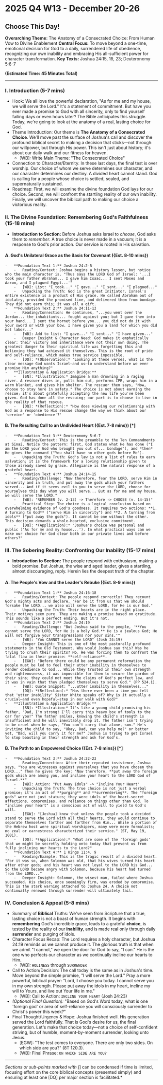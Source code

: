 # 2025 Q4 W13 - December 20-26
## Choose This Day!

**Overarching Theme:** The Anatomy of a Consecrated Choice: From Human Vow to Divine Enablement
**Central Focus:** To move beyond a one-time, emotional decision for God to a daily, surrendered life of obedience, recognizing our own inability and embracing His all-sufficient power for character transformation.
**Key Texts:** Joshua 24:15, 19, 23; Deuteronomy 5:6-7

**(Estimated Time: 45 Minutes Total)**

---

### I. Introduction (5-7 mins)
-   Hook: We all love the powerful declaration, "As for me and my house, we will serve the Lord." It's a statement of commitment. But have you ever made a promise to God with all sincerity, only to find yourself failing days or even hours later? The Bible anticipates this struggle. Today, we're going to look at the anatomy of a real, lasting choice for God.
-   Theme Introduction: Our theme is **The Anatomy of a Consecrated Choice**. We'll move past the surface of Joshua's call and discover the profound biblical secret to making a decision that sticks—not through our willpower, but through His power. This isn't just about history; it's about our daily walk and our fitness for heaven.
    -   [WB]: Write Main Theme: "The Consecrated Choice"
-   Connection to Character/Eternity: In these last days, the final test is over worship. Our choice of whom we serve determines our character, and our character determines our destiny. A divided heart cannot stand. God is calling for a people whose choice is settled, sealed, and supernaturally sustained.
-   Roadmap: First, we will examine the divine foundation God lays for our choice. Second, we will confront the startling reality of our own inability. Finally, we will uncover the biblical path to making our choice a victorious reality.

### II. The Divine Foundation: Remembering God's Faithfulness (15-18 mins)
-   **Introduction to Section:** Before Joshua asks Israel to *choose*, God asks them to *remember*. A true choice is never made in a vacuum; it is a response to God's prior action. Our service is rooted in His salvation.

#### A. God's Unilateral Grace as the Basis for Covenant ({Est. 8-10 mins})
    -   **Foundation Text 1:** Joshua 24:2-5
        -   Reading/Context: Joshua begins a history lesson, but notice who the main character is. "Thus says the LORD God of Israel: '...I took your father Abraham... I gave him Isaac... I sent Moses and Aaron, and I plagued Egypt...'"
        -   [WB]: List: "I took..." "I gave..." "I sent..." "I plagued..."
        -   Unpacking the Truth: God is the great Initiator. Israel's entire existence is a product of His grace. He called Abraham out of idolatry, provided the promised line, and delivered them from bondage. They did not earn this; it was all a gift.
    -   **Foundation Text 2:** Joshua 24:11-13
        -   Reading/Connection: He continues, "...you went over the Jordan... the inhabitants... fought against you; but I gave them into your hand... I sent the hornet before you... you did not do it with your sword or with your bow. I have given you a land for which you did not labor..."
        -   [WB]: Add to list: "I gave..." "I sent..." "I have given..."
        -   Deeper Insight & Character Need: God makes it emphatically clear: their victory and inheritance were not their own doing. The greatest danger to their spiritual life was forgetting this and believing they had achieved it themselves. This is the root of pride and self-reliance, which makes true service impossible.
        -   [DQ]: *(Observation):* "Looking at these verses, what is the clear message God wants Israel—and us—to understand before we ever promise Him anything?"
    -   **Illustration & Application Bridge:**
        -   [SN]: *Illustration:* Imagine a man drowning in a raging river. A rescuer dives in, pulls him out, performs CPR, wraps him in a warm blanket, and gives him shelter. The rescuer then says, "Now, choose to stay here in safety." The choice is not about earning the rescue; it's about gratefully accepting the new life you've been given. God has done all the rescuing; our part is to choose to live in the reality of that rescue.
        -   [DQ]: *(Reflection):* "How does viewing our relationship with God as a response to His rescue change the way we think about our 'service' or 'obedience'?"

#### B. The Resulting Call to an Undivided Heart ({Est. 7-8 mins}) [*]
    -   **Foundation Text 3:** Deuteronomy 5:6-7
        -   Reading/Context: This is the preamble to the Ten Commandments at Sinai. Notice the pattern: first, God states what He has done ("I am the LORD your God who brought you out of... bondage"), and *then* He gives the command ("You shall have no other gods before Me").
        -   Unpacking the Truth: God's law is not a list of rules to earn salvation; it is the framework for a loving relationship given to those already saved by grace. Allegiance is the natural response of a grateful heart.
    -   **Foundation Text 4:** Joshua 24:14-15
        -   Reading/Challenge: "Now therefore, fear the LORD, serve Him in sincerity and in truth, and put away the gods which your fathers served... And if it seems evil to you to serve the LORD, choose for yourselves this day whom you will serve... But as for me and my house, we will serve the LORD."
        -   [WB]: "REMEMBER (v. 2-13) -> Therefore -> CHOOSE (v. 14-15)"
        -   Practical Step: The choice is a logical conclusion based on overwhelming evidence of God's goodness. It requires two actions: **1. A turning to God** ("serve Him in sincerity") and **2. A turning from idols** ("put away the gods"). It cannot be one without the other. This decision demands a whole-hearted, exclusive commitment.
        -   [DQ]: *(Application):* "Joshua's choice was personal and public ('As for me and my house...'). In what practical ways can we make our choice for God clear both in our private lives and before others?"

### III. The Sobering Reality: Confronting Our Inability (15-17 mins)
-   **Introduction to Section:** The people respond with enthusiasm, making a bold promise. But Joshua, the wise and aged leader, gives a startling, almost discouraging, reply. Herein lies the deepest truth of the chapter.

#### A. The People's Vow and the Leader's Rebuke ({Est. 8-9 mins})
    -   **Foundation Text 1:** Joshua 24:16-18
        -   Reading/Context: The people respond correctly! They recount God's mighty acts and declare, "Far be it from us that we should forsake the LORD... we also will serve the LORD, for He is our God."
        -   Unpacking the Truth: Their hearts are in the right place. Their motives seem pure. They are making a promise based on gratitude. This sounds like a perfect ending. But it's not.
    -   **Foundation Text 2:** Joshua 24:19
        -   Reading/Challenge: "But Joshua said to the people, '**You cannot serve the LORD, for He is a holy God.** He is a jealous God; He will not forgive your transgressions nor your sins.'"
        -   [WB]: "You CANNOT serve the LORD" (Josh 24:19)
        -   Deeper Insight: This is one of the most pastorally profound statements in the Old Testament. Why would Joshua say this? Was he trying to crush their spirits? No. He was forcing them to confront the fatal flaw in their promise: **self-reliance**.
        -   [EGW]: "Before there could be any permanent reformation the people must be led to feel their utter inability in themselves to render obedience to God... While they trusted in their own strength and righteousness, it was impossible for them to secure the pardon of their sins; they could not meet the claims of God's perfect law, and it was in vain that they pledged themselves to serve God." (PP 524.1).
        -   [WB]: Quote Snippet: "...utter inability in themselves..."
        -   [DQ]: *(Reflection):* "Has there ever been a time you felt that 'utter inability' Sister White speaks of? Why is it actually a crucial—and even hopeful—step in our walk with God?"
    -   **Illustration & Application Bridge:**
        -   [SN]: *Illustration:* It's like a young child promising his father, "Dad, I'm strong! I'll carry this heavy box of tools to the car for you!" The father smiles, knowing the child's strength is insufficient and he will inevitably drop it. The father isn't trying to be cruel when he says, "You can't carry that alone, son." He's inviting the child to say, "Okay, Dad, can you help me?" or better yet, "Dad, will you carry it for me?" Joshua is trying to get Israel to stop boasting in their strength and ask for God's.

#### B. The Path to an Empowered Choice ({Est. 7-8 mins}) [*]
    -   **Foundation Text 3:** Joshua 24:22-23
        -   Reading/Connection: After their repeated insistence, Joshua says, "You are witnesses against yourselves that you have chosen the LORD..." Then he gives the key: "Now therefore, **put away the foreign gods which are among you, and incline your heart to the LORD God of Israel.**"
        -   [WB]: Action: "Put Away Idols" -> "Incline Your Heart"
        -   Unpacking the Truth: The true choice is not just a verbal promise; it's an act of **purging** and **surrendering**. The "foreign gods" were not just statues; they were idols of the heart—secret affections, compromises, and reliance on things other than God. To "incline your heart" is a conscious act of will to yield to God's will.
        -   [EGW]: "[Joshua] knew that unless the people took a decided stand to serve the Lord with all their hearts, they would continue to separate themselves farther and farther from Him... While a portion of the Hebrew host were spiritual worshipers, many were mere formalists; no zeal or earnestness characterized their service." (ST, May 19, 1881).
        -   [DQ]: *(Application):* "What are some of the 'foreign gods' that we might be secretly holding onto today that prevent us from fully inclining our hearts to the Lord?"
    -   **Foundation Text 4:** 1 Kings 11:4, 9
        -   Reading/Example: This is the tragic result of a divided heart. "For it was so, when Solomon was old, that his wives turned his heart after other gods; and his heart was not loyal to the LORD his God... So the LORD became angry with Solomon, because his heart had turned from the LORD..."
        -   Deeper Insight: Solomon, the wisest man, failed where Joshua succeeded. His choice, once seemingly firm, was eroded by compromise. This is the stark warning attached to Joshua 24. A choice not continually renewed through surrender will ultimately fail.

### IV. Conclusion & Appeal (5-8 mins)
-   Summary of **Biblical** Truths: We've seen from Scripture that a true, lasting choice is not a boast of human strength. It begins with **remembering** God's incredible grace, leads to a grateful **choice**, is tested by the reality of our **inability**, and is made real only through daily **surrender** and purging of idols.
-   Character Focus Recap: The Lord requires a holy character, but Joshua 24:19 reminds us we cannot produce it. The glorious truth is that when we admit "I cannot," we open the door for God to say, "I can." He is the one who perfects our character as we continually incline our hearts to Him.
    -   [WB]: `HOLINESS` through `SURRENDER`
-   Call to Action/Decision: The call today is the same as in Joshua's time. Move beyond the simple promise, "I will serve the Lord." Pray a more powerful, biblical prayer: "Lord, I choose you today. I cannot serve you in my own strength. Please put away the idols in my heart, incline my will to Yours, and live out Your life in me."
    -   [WB]: Call to Action: `INCLINE YOUR HEART` (Josh 24:23)
-   *(Optional Final Question):* "Based on God's Word today, what is one 'foreign god' or area of self-reliance you will consciously surrender to Christ's power this week?"
-   Final Thought/Urgency & Hope: Joshua finished well. His generation served the Lord faithfully. That is God's desire for us, the final generation. Let's make that choice today—not a choice of self-confident striving, but of humble, moment-by-moment surrender, looking unto Jesus.
    -   [EGW]: "The test comes to everyone. There are only two sides. On which side are you?" (8T 120.3).
    -   [WB]: Final Phrase: `ON WHICH SIDE ARE YOU?`

---
*Sections or sub-points marked with [*] can be condensed if time is limited, focusing effort on the core biblical concepts (presented simply) and ensuring at least one [DQ] per major section is facilitated.*